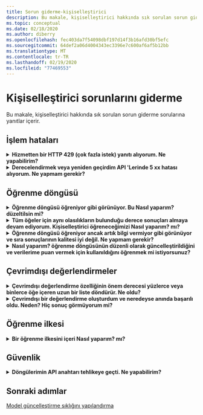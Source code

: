 ```yaml
---
title: Sorun giderme-kişiselleştirici
description: Bu makale, kişiselleştirici hakkında sık sorulan sorun giderme sorularına yanıtlar içerir.
ms.topic: conceptual
ms.date: 02/18/2020
ms.author: diberry
ms.openlocfilehash: fec403da7f54098dbf197d14f3b16afd30bf5efc
ms.sourcegitcommit: 64def2a06d4004343ec3396e7c600af6af5b12bb
ms.translationtype: MT
ms.contentlocale: tr-TR
ms.lasthandoff: 02/19/2020
ms.locfileid: "77469553"
---
```

# <a name="personalizer-troubleshooting"></a>Kişiselleştirici sorunlarını giderme

Bu makale, kişiselleştirici hakkında sık sorulan sorun giderme sorularına yanıtlar içerir.

## <a name="transaction-errors"></a>İşlem hataları

<details>
<summary><b>Hizmetten bir HTTP 429 (çok fazla istek) yanıtı alıyorum. Ne yapabilirim?</b></summary>

**Cevap**: kişiselleştirici örneği oluşturduğunuzda ücretsiz bir fiyat katmanı oluşturduysanız, Izin verilen derecelendirme isteği sayısında bir kota sınırı vardır. Derecelendirme API 'SI için API çağrı hızınızı gözden geçirin (kişisel kaynağınız için Azure portal ölçümler bölmesinde) ve çağrı biriminiz seçili fiyatlandırma katmanı eşiğinin ötesinde artması bekleniyorsa fiyatlandırma katmanını (Fiyatlandırma Katmanı bölmesinde) ayarlayın.

</details>

<details>
<summary><b>Derecelendirmek veya yeniden geçirdim API 'Lerinde 5 xx hatası alıyorum. Ne yapmam gerekir?</b></summary>

**Cevap**: Bu sorunlar saydam olmalıdır. Devam ederse, kişiselleştirme kaynağınız için Azure portal **destek + sorun giderme** bölümünde **Yeni destek isteği** ' ni seçerek desteğe başvurun.

</details>

## <a name="learning-loop"></a>Öğrenme döngüsü

<details>
<summary>
<b>Öğrenme döngüsü öğreniyor gibi görünüyor. Bu Nasıl yaparım? düzeltilsin mi?</b></summary>

**Cevap**: öğrenme döngüsünün, derece çağrıları etkin bir şekilde önceliklendirilmesi için birkaç bin yeniden çağrısı gerekir.

Öğrenme döngünüz Şu anda çalışır durumda olduğundan emin değilseniz, [çevrimdışı bir değerlendirme](concepts-offline-evaluation.md)çalıştırın ve düzeltilen öğrenme ilkesini uygulayın.

</details>

<details>
<summary><b>Tüm öğeler için aynı olasılıkların bulunduğu derece sonuçları almaya devam ediyorum. Kişiselleştirici öğreneceğimizi Nasıl yaparım? mı?</b></summary>

**Cevap**: kişiselleştirici, yeni başlayan ve _boş_ bir MODELI olan bir derece API sonucu içindeki aynı olasılıkların sonucunu döndürür ya da kişiselleştirici döngüsünü sıfırladığınızda ve modeliniz hala **model güncelleştirme sıklığı** döneminizin içindeyse.

Yeni güncelleştirme dönemi başladığında, güncelleştirilmiş model kullanılır ve bu da olasılıkların değişikliğini görürsünüz.

</details>

<details>
<summary><b>Öğrenme döngüsü öğreniyor ancak artık bilgi vermiyor gibi görünüyor ve sıra sonuçlarının kalitesi iyi değil. Ne yapmam gerekir?</b></summary>

**Cevap**:
* Bu kişiselleştirici kaynak (öğrenme döngüsü) için Azure portal bir değerlendirmeyi tamamladığınızdan ve uyguladığınızdan emin olun.
* Tüm yeniden temeller, Reward API aracılığıyla gönderildiğinden ve işlendiğinizden emin olun.

</details>


<details>
<summary><b>Nasıl yaparım? öğrenme döngüsünün düzenli olarak güncelleştirildiğini ve verilerime puan vermek için kullanıldığını öğrenmek mi istiyorsunuz?</b></summary>

**Cevap**: Azure Portal model **ve öğrenme ayarları** sayfasında modelin en son ne zaman güncelleştirildiği saati bulabilirsiniz. Eski bir zaman damgası görürseniz, bu durum büyük olasılıkla derecelendirme ve yeniden çağrıları göndermemelidir. Hizmetin gelen verileri yoksa Öğrenimini güncelleştirmez. Öğrenme döngüsünün yeterince sık güncelleştirilmediğinden, döngünün **model güncelleştirme sıklığını**düzenleyebilirsiniz.

</details>

## <a name="offline-evaluations"></a>Çevrimdışı değerlendirmeler

<details>
<summary><b>Çevrimdışı değerlendirme özelliğinin önem derecesi yüzlerce veya binlerce öğe içeren uzun bir liste döndürür. Ne oldu?</b></summary>

**Cevap**: Bu, genellikle zaman damgalarının, kullanıcı kimliklerinin veya diğer bazı ayrıntılı özelliklerden kaynaklanır.

</details>

<details>
<summary><b>Çevrimdışı bir değerlendirme oluşturdum ve neredeyse anında başarılı oldu. Neden? Hiç sonuç görmüyorum mi?</b></summary>

**Cevap**: çevrimdışı değerlendirme, bu dönemdeki olaylardaki eğitilen model verilerini kullanır. Değerlendirmenin başlangıç ve bitiş saati arasındaki zaman diliminde herhangi bir veri göndermediyseniz, bu işlem herhangi bir sonuç olmadan tamamlanır. Kişiselleştirmede bildiğiniz bir olay ile zaman aralığı seçerek yeni bir çevrimdışı değerlendirme gönderebilirsiniz.

</details>


## <a name="learning-policy"></a>Öğrenme ilkesi

<details>
<summary><b>Bir öğrenme ilkesini içeri Nasıl yaparım? mı?</b></summary>

**Cevap**: [öğrenme ilkesi kavramları](concept-active-learning.md#understand-learning-policy-settings) ve yeni bir öğrenme ilkesinin [nasıl uygulanacağı](how-to-learning-policy.md) hakkında daha fazla bilgi edinin. Bir öğrenme ilkesi seçmek istemiyorsanız, geçerli olaylarınız temelinde bir öğrenme ilkesi önermek için [çevrimdışı değerlendirmeyi](how-to-offline-evaluation.md) kullanabilirsiniz.

</details>

## <a name="security"></a>Güvenlik

<details>
<summary><b>Döngülerimin API anahtarı tehlikeye geçti. Ne yapabilirim?</b></summary>

**Cevap**: istemcilerinizi diğer anahtarı kullanacak şekilde değiştirdikten sonra bir anahtarı yeniden oluşturabilirsiniz. İki anahtara sahip olmak, herhangi bir kesinti olması gerekmeden anahtarı geç bir biçimde yayalmanıza olanak sağlar. Bunu bir güvenlik önlemi olarak düzenli bir döngüde yapmanızı öneririz.

</details>

## <a name="next-steps"></a>Sonraki adımlar

[Model güncelleştirme sıklığını yapılandırma](how-to-settings.md#model-update-frequency)